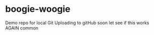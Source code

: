 # boogie-woogie

Demo repo for local Git
Uploading to gitHub soon
let see if this works
AGAIN
common
